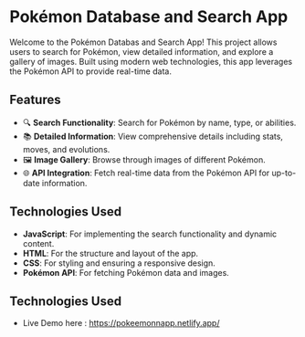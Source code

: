 # Pokémon Database and Search App

Welcome to the Pokémon Databas and Search App! This project allows users to search for Pokémon, view detailed information, and explore a gallery of images. Built using modern web technologies, this app leverages the Pokémon API to provide real-time data.

## Features

- 🔍 **Search Functionality**: Search for Pokémon by name, type, or abilities.
- 📚 **Detailed Information**: View comprehensive details including stats, moves, and evolutions.
- 🖼️ **Image Gallery**: Browse through images of different Pokémon.
- 🌐 **API Integration**: Fetch real-time data from the Pokémon API for up-to-date information.

## Technologies Used

- **JavaScript**: For implementing the search functionality and dynamic content.
- **HTML**: For the structure and layout of the app.
- **CSS**: For styling and ensuring a responsive design.
- **Pokémon API**: For fetching Pokémon data and images.

## Technologies Used
- Live Demo here : https://pokeemonnapp.netlify.app/
